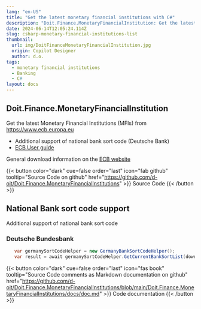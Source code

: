 ```yaml
---
lang: "en-US"
title: "Get the latest monetary financial institutions with C#"
description: "Doit.Finance.MonetaryFinancialInstitution: Get the latest monetary financial institutions with C#"
date: 2024-06-14T12:05:24.114Z
slug: csharp-monetary-financial-institutions-list
thumbnail:
  url: img/DoitFinanceMonetaryFinancialInstitution.jpg
  origin: Copilot Designer
  author: d.o.
tags:
  - monetary financial institutions
  - Banking
  - C#  
layout: docs  
---
```

## Doit.Finance.MonetaryFinancialInstitution

Get the latest Monetary Financial Institutions (MFIs) from https://www.ecb.europa.eu
- Additional support of national bank sort code (Deutsche Bank)
- [ECB User guide](https://www.ecb.europa.eu/stats/financial_corporations/list_of_financial_institutions/html/mfi_userguide.en.html)  

General download information on the  [ECB website](https://www.ecb.europa.eu/stats/financial_corporations/list_of_financial_institutions/html/elegass.en.html)  

{{< button color="dark" cue=false order="last" icon="fab github" tooltip="Source Code on github" href="https://github.com/d-oit/Doit.Finance.MonetaryFinancialInstitutions" >}}
    Source Code
{{< /button >}}


## National Bank sort code support
Additional support of national bank sort code

### Deutsche Bundesbank
```csharp
   var germanySortCodeHelper = new GermanyBankSortCodeHelper();
   var result = await germanySortCodeHelper.GetCurrentBankSortList(download: true);
```

{{< button color="dark" cue=false order="last" icon="fas book" tooltip="Source Code comments as Markdown documentation on github" href="https://github.com/d-oit/Doit.Finance.MonetaryFinancialInstitutions/blob/main/Doit.Finance.MonetaryFinancialInstitutions/docs/doc.md" >}}
    Code documentation
{{< /button >}}
